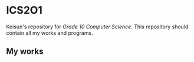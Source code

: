 # ICS2O1

Keisun's repository for *Grade 10 Computer Science*.
This repository should contain all my works and programs.

## My works
